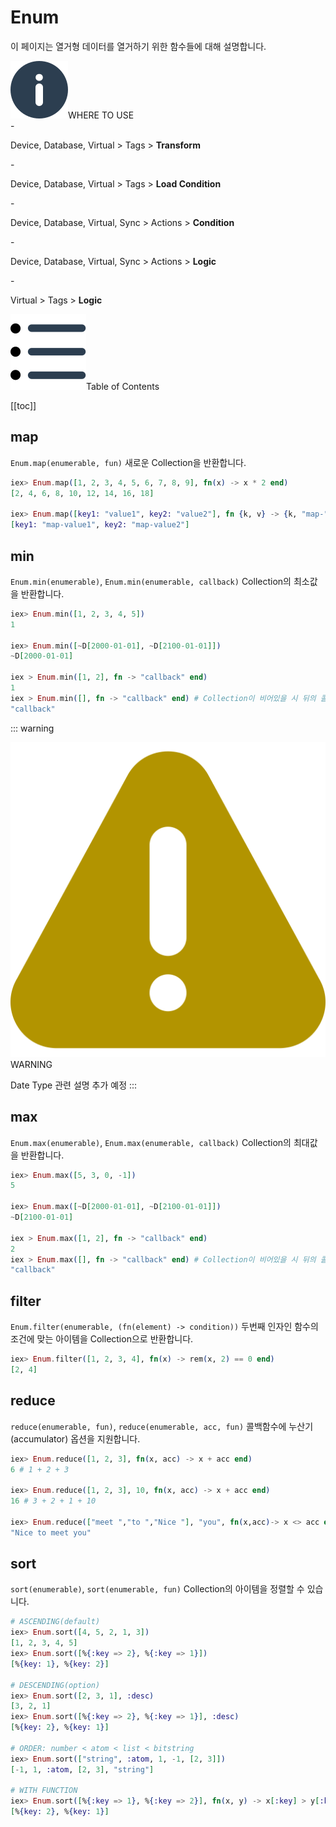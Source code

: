 # Enum
이 페이지는 열거형 데이터를 열거하기 위한 함수들에 대해 설명합니다.
<div class="info">
  <div class="info-title"><img src="../../img/icon/info.svg">WHERE TO USE</div>
  - <p>Device, Database, Virtual > Tags > <b>Transform</b></p>
  - <p>Device, Database, Virtual > Tags > <b>Load Condition</b></p>
  - <p>Device, Database, Virtual, Sync > Actions > <b>Condition</b></p>
  - <p>Device, Database, Virtual, Sync > Actions > <b>Logic</b></p>
  - <p>Virtual > Tags > <b>Logic</b></p>
</div>

<div class="toc-title"><img src="../../img/icon/list.svg">Table of Contents</div>

[[toc]]

## map
`Enum.map(enumerable, fun)` 새로운 Collection을 반환합니다.
``` elixir
iex> Enum.map([1, 2, 3, 4, 5, 6, 7, 8, 9], fn(x) -> x * 2 end)
[2, 4, 6, 8, 10, 12, 14, 16, 18]

iex> Enum.map([key1: "value1", key2: "value2"], fn {k, v} -> {k, "map-" <> v} end)
[key1: "map-value1", key2: "map-value2"]
```
## min
`Enum.min(enumerable)`, `Enum.min(enumerable, callback)` Collection의 최소값을 반환합니다.
``` elixir
iex> Enum.min([1, 2, 3, 4, 5])
1

iex> Enum.min([~D[2000-01-01], ~D[2100-01-01]])
~D[2000-01-01]

iex > Enum.min([1, 2], fn -> "callback" end)
1
iex > Enum.min([], fn -> "callback" end) # Collection이 비어있을 시 뒤의 콜백함수가 호출됩니다.
"callback"
```
::: warning <p class="custom-block-title"><img src="../../img/icon/warning.svg">WARNING</p>
Date Type 관련 설명 추가 예정
:::

## max
`Enum.max(enumerable)`, `Enum.max(enumerable, callback)` Collection의 최대값을 반환합니다.
``` elixir
iex> Enum.max([5, 3, 0, -1])
5

iex> Enum.max([~D[2000-01-01], ~D[2100-01-01]])
~D[2100-01-01]

iex > Enum.max([1, 2], fn -> "callback" end)
2
iex > Enum.max([], fn -> "callback" end) # Collection이 비어있을 시 뒤의 콜백함수가 호출됩니다.
"callback"
```

## filter
`Enum.filter(enumerable, (fn(element) -> condition))` 두번째 인자인 함수의 조건에 맞는 아이템을 Collection으로 반환합니다. 
``` elixir
iex> Enum.filter([1, 2, 3, 4], fn(x) -> rem(x, 2) == 0 end)
[2, 4]
```

## reduce
`reduce(enumerable, fun)`, `reduce(enumerable, acc, fun)` 콜백함수에 누산기(accumulator) 옵션을 지원합니다. 
``` elixir
iex> Enum.reduce([1, 2, 3], fn(x, acc) -> x + acc end) 
6 # 1 + 2 + 3

iex> Enum.reduce([1, 2, 3], 10, fn(x, acc) -> x + acc end)
16 # 3 + 2 + 1 + 10

iex> Enum.reduce(["meet ","to ","Nice "], "you", fn(x,acc)-> x <> acc end)
"Nice to meet you"
```

## sort
`sort(enumerable)`, `sort(enumerable, fun)` Collection의 아이템을 정렬할 수 있습니다.
``` elixir
# ASCENDING(default)
iex> Enum.sort([4, 5, 2, 1, 3])
[1, 2, 3, 4, 5]
iex> Enum.sort([%{:key => 2}, %{:key => 1}])
[%{key: 1}, %{key: 2}]

# DESCENDING(option)
iex> Enum.sort([2, 3, 1], :desc)
[3, 2, 1]
iex> Enum.sort([%{:key => 2}, %{:key => 1}], :desc)
[%{key: 2}, %{key: 1}]

# ORDER: number < atom < list < bitstring
iex> Enum.sort(["string", :atom, 1, -1, [2, 3]])
[-1, 1, :atom, [2, 3], "string"]

# WITH FUNCTION
iex> Enum.sort([%{:key => 1}, %{:key => 2}], fn(x, y) -> x[:key] > y[:key] end)
[%{key: 2}, %{key: 1}]
```
